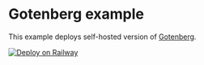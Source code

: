 # Gotenberg example

This example deploys self-hosted version of [Gotenberg](https://gotenberg.dev/).

[![Deploy on Railway](https://railway.app/button.svg)](https://railway.app/template/)
